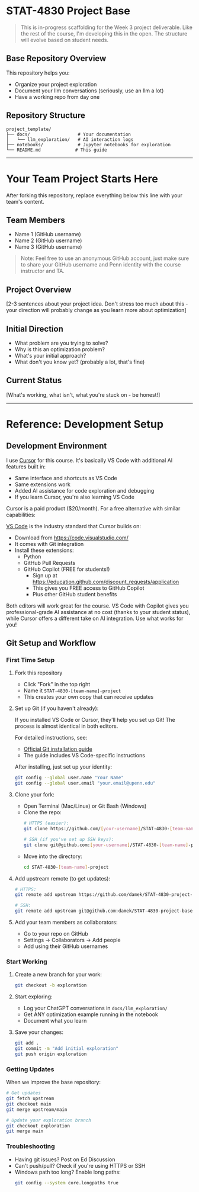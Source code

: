# STAT-4830 Project Base

> This is in-progress scaffolding for the Week 3 project deliverable. Like the rest of the course, I'm developing this in the open. The structure will evolve based on student needs.

## Base Repository Overview
This repository helps you:
- Organize your project exploration
- Document your llm conversations (seriously, use an llm a lot)
- Have a working repo from day one

## Repository Structure
```
project_template/
├── docs/                  # Your documentation
│   └── llm_exploration/   # AI interaction logs
├── notebooks/             # Jupyter notebooks for exploration
└── README.md             # This guide
```

---

# Your Team Project Starts Here
After forking this repository, replace everything below this line with your team's content.

## Team Members
- Name 1 (GitHub username)
- Name 2 (GitHub username)
- Name 3 (GitHub username)

> Note: Feel free to use an anonymous GitHub account, just make sure to share your GitHub username and Penn identity with the course instructor and TA.

## Project Overview
[2-3 sentences about your project idea. Don't stress too much about this - your direction will probably change as you learn more about optimization]

## Initial Direction
- What problem are you trying to solve?
- Why is this an optimization problem?
- What's your initial approach?
- What don't you know yet? (probably a lot, that's fine)

## Current Status
[What's working, what isn't, what you're stuck on - be honest!]

---

# Reference: Development Setup

## Development Environment
I use [Cursor](https://cursor.sh/) for this course. It's basically VS Code with additional AI features built in:
- Same interface and shortcuts as VS Code
- Same extensions work
- Added AI assistance for code exploration and debugging
- If you learn Cursor, you're also learning VS Code

Cursor is a paid product ($20/month). For a free alternative with similar capabilities:

[VS Code](https://code.visualstudio.com/) is the industry standard that Cursor builds on:
- Download from https://code.visualstudio.com/
- It comes with Git integration
- Install these extensions:
  - Python
  - GitHub Pull Requests
  - GitHub Copilot (FREE for students!)
    - Sign up at https://education.github.com/discount_requests/application
    - This gives you FREE access to GitHub Copilot
    - Plus other GitHub student benefits

Both editors will work great for the course. VS Code with Copilot gives you professional-grade AI assistance at no cost (thanks to your student status), while Cursor offers a different take on AI integration. Use what works for you!

## Git Setup and Workflow

### First Time Setup
1. Fork this repository
   - Click "Fork" in the top right
   - Name it `STAT-4830-[team-name]-project`
   - This creates your own copy that can receive updates

2. Set up Git (if you haven't already):
   
   If you installed VS Code or Cursor, they'll help you set up Git! The process is almost identical in both editors.
   
   For detailed instructions, see:
   - [Official Git installation guide](https://github.com/git-guides/install-git)
   - The guide includes VS Code-specific instructions
   
   After installing, just set up your identity:
   ```bash
   git config --global user.name "Your Name"
   git config --global user.email "your.email@upenn.edu"
   ```

3. Clone your fork:
   - Open Terminal (Mac/Linux) or Git Bash (Windows)
   - Clone the repo:
     ```bash
     # HTTPS (easier):
     git clone https://github.com/[your-username]/STAT-4830-[team-name]-project.git

     # SSH (if you've set up SSH keys):
     git clone git@github.com:[your-username]/STAT-4830-[team-name]-project.git
     ```
   - Move into the directory:
     ```bash
     cd STAT-4830-[team-name]-project
     ```

4. Add upstream remote (to get updates):
   ```bash
   # HTTPS:
   git remote add upstream https://github.com/damek/STAT-4830-project-base.git

   # SSH:
   git remote add upstream git@github.com:damek/STAT-4830-project-base.git
   ```

5. Add your team members as collaborators:
   - Go to your repo on GitHub
   - Settings → Collaborators → Add people
   - Add using their GitHub usernames

### Start Working
1. Create a new branch for your work:
   ```bash
   git checkout -b exploration
   ```

2. Start exploring:
   - Log your ChatGPT conversations in `docs/llm_exploration/`
   - Get ANY optimization example running in the notebook
   - Document what you learn

3. Save your changes:
   ```bash
   git add .
   git commit -m "Add initial exploration"
   git push origin exploration
   ```

### Getting Updates
When we improve the base repository:
```bash
# Get updates
git fetch upstream
git checkout main
git merge upstream/main

# Update your exploration branch
git checkout exploration
git merge main
```

### Troubleshooting
- Having git issues? Post on Ed Discussion
- Can't push/pull? Check if you're using HTTPS or SSH
- Windows path too long? Enable long paths:
  ```bash
  git config --system core.longpaths true
  ``` 